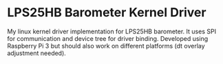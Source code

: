 # LPS25HB Barometer Kernel Driver
My linux kernel driver implementation for LPS25HB barometer. It uses SPI for communication and device tree for driver binding. Developed using Raspberry Pi 3 but should also work on different platforms (dt overlay adjustment needed).<br>
